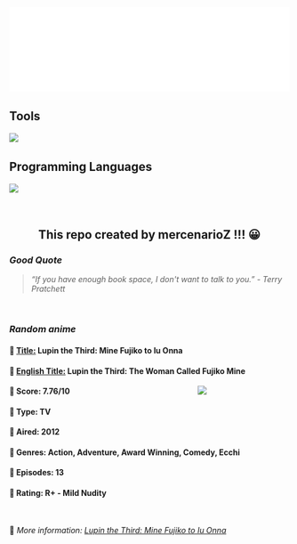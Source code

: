 
<img src="svg/nai.svg" />

<p>
  <h2>Tools</h2>
  <a href="https://skillicons.dev">
    <img src="https://skillicons.dev/icons?i=git,bash,vim,ubuntu,tensorflow,pytorch,docker,raspberrypi" />
  </a>

  <br />

  <h2>Programming Languages</h2>

  <a href="https://skillicons.dev">
    <img src="https://skillicons.dev/icons?i=python,c,cpp" />
  </a>
</p>

<br />

<h2 align="center">This repo created by mercenarioZ !!! 😀</h2>
<h3><i>Good Quote</i></h3>

<blockquote>
<i>
“If you have enough book space, I don't want to talk to you.” - Terry Pratchett
</i>
</blockquote>

<br />

<h3><i>Random anime</i></h3>

<h4>
  <strong>🥭 <u>Title:</u></strong> Lupin the Third: Mine Fujiko to Iu Onna
</h4>

<h4>🌿 <u>English Title:</u> Lupin the Third: The Woman Called Fujiko Mine</h4>

<img align="right" width="165" src=https://cdn.myanimelist.net/images/anime/1482/133813.jpg />

<h4>🌱 Score: 7.76/10</h4>

<h4>🌲 Type: TV</h4>

<h4>🌴 Aired: 2012</h4>

<h4>🌵 Genres: Action, Adventure, Award Winning, Comedy, Ecchi</h4>

<h4>🥑 Episodes: 13</h4>

<h4>🍏 Rating: R+ - Mild Nudity</h4>

<br />

🍂 *More information: [Lupin the Third: Mine Fujiko to Iu Onna](https://myanimelist.net/anime/13203/Lupin_the_Third__Mine_Fujiko_to_Iu_Onna)*
    